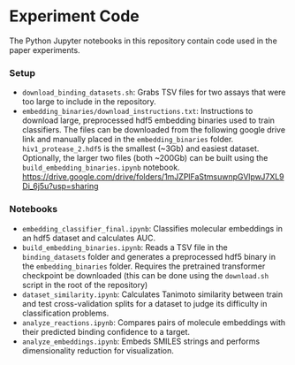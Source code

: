 # Experiment Code

The Python Jupyter notebooks in this repository contain code used in the paper experiments.

### Setup 
* ```download_binding_datasets.sh```: Grabs TSV files for two assays that were too large to include in the repository.
* ```embedding_binaries/download_instructions.txt```: Instructions to download large, preprocessed hdf5 embedding binaries used to train classifiers. The files can be downloaded from the following google drive link and manually placed in the ```embedding_binaries``` folder. ```hiv1_protease_2.hdf5``` is the smallest (~3Gb) and easiest dataset. Optionally, the larger two files (both ~200Gb) can be built using the ```build_embedding_binaries.ipynb``` notebook.
https://drive.google.com/drive/folders/1mJZPlFaStmsuwnpGVlpwJ7XL9Di_6j5u?usp=sharing

### Notebooks
* ```embedding_classifier_final.ipynb```: Classifies molecular embeddings in an hdf5 dataset and calculates AUC.
* ```build_embedding_binaries.ipynb```: Reads a TSV file in the ```binding_datasets``` folder and generates a preprocessed hdf5 binary in the ```embedding_binaries``` folder. Requires the pretrained transformer checkpoint be downloaded (this can be done using the ```download.sh``` script in the root of the repository)
* ```dataset_similarity.ipynb```: Calculates Tanimoto similarity between train and test cross-validation splits for a dataset to judge its difficulty in classification problems.
* ```analyze_reactions.ipynb```: Compares pairs of molecule embeddings with their predicted binding confidence to a target.
* ```analyze_embeddings.ipynb```: Embeds SMILES strings and performs dimensionality reduction for visualization.

